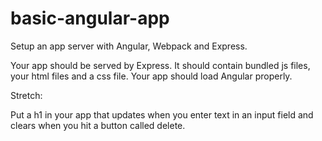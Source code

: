 # basic-angular-app
Setup an app server with Angular, Webpack and Express.

Your app should be served by Express. It should contain bundled js files, your html files and a css file. Your app should load Angular properly.

Stretch:

Put a h1 in your app that updates when you enter text in an input field and clears when you hit a button called delete.
